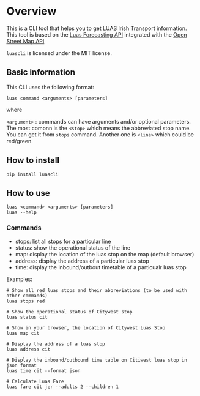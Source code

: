 # Overview

This is a CLI tool that helps you to get LUAS Irish Transport information. This tool is based on the [Luas Forecasting API](https://data.gov.ie/dataset/luas-forecasting-api/resource/078346e0-fe7f-4e71-9c51-21c78520dc3d) integrated with the [Open Street Map API](https://www.openstreetmap.org/)

`luascli` is licensed under the MIT license.

## Basic information

This CLI uses the following format:

```
luas command <arguments> [parameters]
```

where 

`<argument>` : commands can have arguments and/or optional parameters. The most comonn is the `<stop>` which means the abbreviated stop name. You can get it from `stops` command. Another one is `<line>` which could be red/green.

## How to install

```
pip install luascli
```

## How to use

```
luas <command> <arguments> [parameters]
luas --help
```
### Commands

- stops: list all stops for a particular line
- status: show the operational status of the line
- map: display the location of the luas stop on the map (default browser)
- address: display the address of a particular luas stop
- time: display the inbound/outbout timetable of a particualr luas stop

Examples:

```
# Show all red luas stops and their abbreviations (to be used with other commands)
luas stops red

# Show the operational status of Citywest stop
luas status cit

# Show in your browser, the location of Citywest Luas Stop
luas map cit

# Display the address of a luas stop
luas address cit

# Display the inbound/outbound time table on Citiwest luas stop in json format
luas time cit --format json

# Calculate Luas Fare
luas fare cit jer --adults 2 --children 1
```